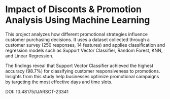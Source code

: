# Impact of Disconts & Promotion Analysis Using Machine Learning

This project analyzes how different promotional strategies influence customer purchasing decisions. It uses a dataset collected through a customer survey (250 responses, 14 features) and applies classification and regression models such as Support Vector Classifier, Random Forest, KNN, and Linear Regression.

The findings reveal that Support Vector Classifier achieved the highest accuracy (98.7%) for classifying customer responsiveness to promotions. Insights from this study help businesses optimize promotional campaigns by targeting the most effective days and time slots.

DOI: 10.48175/IJARSCT-23341
